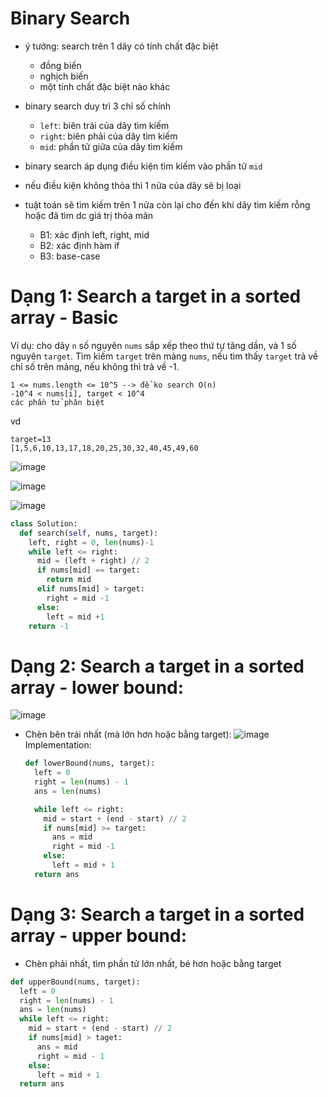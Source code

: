 # Binary Search
- ý tưởng: search trên 1 dãy có tính chất đặc biệt 
  + đồng biến
  + nghịch biến
  + một tính chất đặc biệt nào khác
- binary search duy trì 3 chỉ số chính
  + `left`: biên trái của dãy tìm kiếm
  + `right`: biên phải của dãy tìm kiếm
  + `mid`: phần tử giữa của dãy tìm kiếm
- binary search áp dụng điều kiện tìm kiếm vào phần tử `mid`
- nếu điều kiện không thỏa thì 1 nửa của dãy sẽ bị loại
- tuật toán sẽ tìm kiếm trên 1 nửa còn lại cho đến khi dãy tìm kiếm rỗng hoặc đã tìm dc giá trị thỏa mãn

  - B1: xác định left, right, mid
  - B2: xác định hàm if
  - B3: base-case

# Dạng 1: Search a target in a sorted array - Basic 
Ví dụ: cho dãy `n` số nguyên `nums` sắp xếp theo thứ tự tăng dần, và 1 số nguyên `target`. Tìm kiếm `target` trên mảng `nums`, nếu tìm thấy `target` trả về chỉ số trên mảng, nếu không thì trả về -1. 
```
1 <= nums.length <= 10^5 --> để ko search O(n)
-10^4 < nums[i], target < 10^4
các phần tử phân biệt 
```
vd 
```
target=13
[1,5,6,10,13,17,18,20,25,30,32,40,45,49,60
```
![image](https://github.com/maianhpuco/dsa-journey/assets/34562568/bf26f2e7-3eea-4071-9f16-7aec232a6ec1)

 ![image](https://github.com/maianhpuco/dsa-journey/assets/34562568/ed19ff0b-c8d0-4ef0-bdd4-eb9eefe66077)

![image](https://github.com/maianhpuco/dsa-journey/assets/34562568/c84b5787-13d9-4237-af21-85cebfc20e0e)

```python
class Solution:
  def search(self, nums, target):
    left, right = 0, len(nums)-1
    while left <= right:
      mid = (left + right) // 2
      if nums[mid] == target:
        return mid
      elif nums[mid] > target:
        right = mid -1
      else:
        left = mid +1
    return -1 
```
# Dạng 2: Search a target in a sorted array - lower bound: 
 ![image](https://github.com/maianhpuco/dsa-journey/assets/34562568/837ddd01-f11b-4edc-83e6-add3493639c6)
- Chèn bên trái nhất (mà lớn hơn hoặc bằng target): 
   ![image](https://github.com/maianhpuco/dsa-journey/assets/34562568/4056dd44-08b4-40d6-b057-ea2e39c05063)
  Implementation:
  ```python
  def lowerBound(nums, target):
    left = 0
    right = len(nums) - 1
    ans = len(nums)
  
    while left <= right:
      mid = start + (end - start) // 2
      if nums[mid] >= target:
        ans = mid
        right = mid -1
      else:
        left = mid + 1
    return ans 
  ```
  
# Dạng 3: Search a target in a sorted array - upper bound: 
 - Chèn phải nhất, tìm phần tử lớn nhất, bé hơn hoặc bằng target
```python
def upperBound(nums, target):
  left = 0
  right = len(nums) - 1
  ans = len(nums)
  while left <= right:
    mid = start + (end - start) // 2
    if nums[mid] > taget:
      ans = mid
      right = mid - 1
    else:
      left = mid + 1
  return ans 
```


